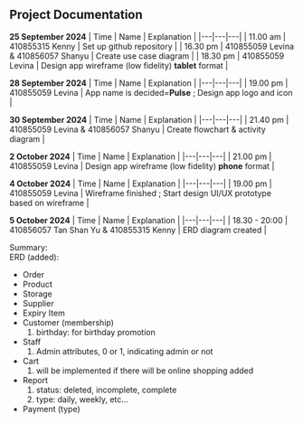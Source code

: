 ## Project Documentation

**25 September 2024**
| Time | Name | Explanation |
|---|---|---|
| 11.00 am | 410855315 Kenny | Set up github repository |
| 16.30 pm | 410855059 Levina & 410856057 Shanyu | Create use case diagram |
| 18.30 pm | 410855059 Levina | Design app wireframe (low fidelity) **tablet** format |

**28 September 2024**
| Time | Name | Explanation |
|---|---|---|
| 19.00 pm | 410855059 Levina  | App name is decided=**Pulse** ; Design app logo and icon |

**30 September 2024**
| Time | Name | Explanation |
|---|---|---|
| 21.40 pm | 410855059 Levina & 410856057 Shanyu | Create flowchart & activity diagram |

**2 October 2024**
| Time | Name | Explanation |
|---|---|---|
| 21.00 pm | 410855059 Levina | Design app wireframe (low fidelity) **phone** format |

**4 October 2024**
| Time | Name | Explanation |
|---|---|---|
| 19.00 pm | 410855059 Levina | Wireframe finished ; Start design UI/UX prototype based on wireframe |

**5 October 2024**
| Time | Name | Explanation |
|---|---|---|
| 18.30 - 20:00 | 410856057 Tan Shan Yu & 410855315 Kenny | ERD diagram created |

Summary: <br/>
ERD (added):
- Order
- Product
- Storage
- Supplier
- Expiry Item
- Customer (membership)
  1. birthday: for birthday promotion 
- Staff
  1. Admin attributes, 0 or 1, indicating admin or not
- Cart
  1. will be implemented if there will be online shopping added
- Report
  1. status: deleted, incomplete, complete<br/>
  2. type: daily, weekly, etc...
- Payment (type)
